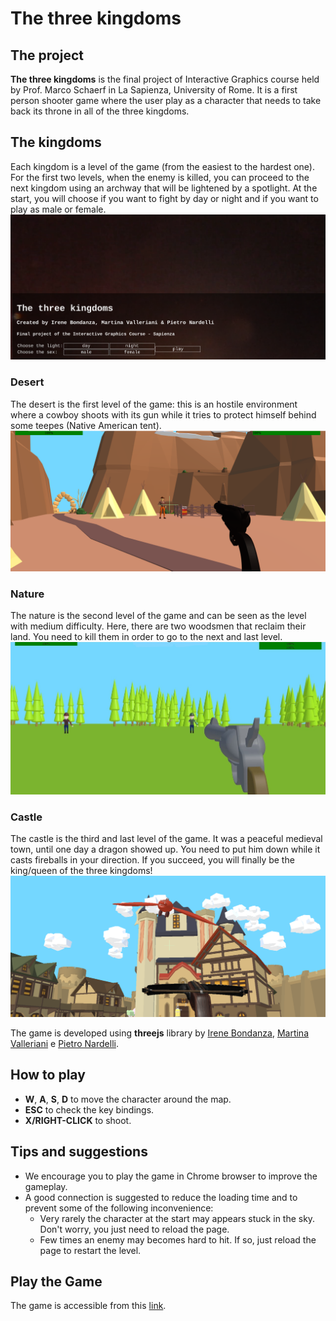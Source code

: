 # The three kingdoms

## The project

**The three kingdoms** is the final project of Interactive Graphics course held by Prof. Marco Schaerf in La Sapienza, University of Rome. It is a first person shooter game where the user play as a character that needs to take back its throne in all of the three kingdoms.

## The kingdoms
Each kingdom is a level of the game (from the easiest to the hardest one).
For the first two levels, when the enemy is killed, you can proceed to the next kingdom using an archway that will be lightened by a spotlight.
At the start, you will choose if you want to fight by day or night and if you want to play as male or female.
![](images/main_menu.png)
### Desert
The desert is the first level of the game: this is an hostile environment where a cowboy shoots with its gun while it tries to protect himself behind some teepes (Native American tent).
![](images/desert.png)
### Nature
The nature is the second level of the game and can be seen as the level with medium difficulty. Here, there are two woodsmen that reclaim their land. You need to kill them in order to go to the next and last level.
![](images/image_nature.png)
### Castle
The castle is the third and last level of the game. It was a peaceful medieval town, until one day a dragon showed up. You need to put him down while it casts fireballs in your direction.
If you succeed, you will finally be the king/queen of the three kingdoms!
![](images/castle.png)



The game is developed using **threejs** library by [Irene Bondanza](irene,bondanza92@gmail.com), [Martina Valleriani](vallerianimartina@gmail.com) e [Pietro Nardelli](pietro.nardelli@outlook.com).

## How to play

- **W**, **A**, **S**, **D** to move the character around the map.
- **ESC** to check the key bindings.
- **X/RIGHT-CLICK** to shoot.

## Tips and suggestions
- We encourage you to play the game in Chrome browser to improve the gameplay.
- A good connection is suggested to reduce the loading time and to prevent some of the following inconvenience:
  * Very rarely the character at the start may appears stuck in the sky. Don't worry, you just need to reload the page.
  * Few times an enemy may becomes hard to hit. If so, just reload the page to restart the level.

## Play the Game
The game is accessible from this [link](https://sapienzainteractivegraphicscourse.github.io/final-project-mip-team/).
